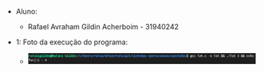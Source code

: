 * Aluno: 
    * Rafael Avraham Gildin Acherboim - 31940242

* 1: Foto da execução do programa:
    * ![Alt text](imagens/ex.png?raw=true " ")